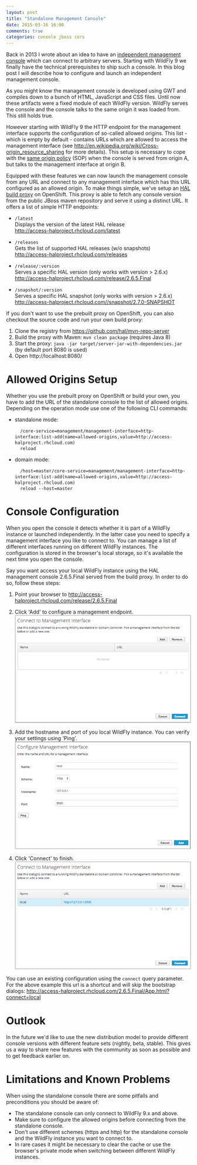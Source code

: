 ```yaml
---
layout: post
title: "Standalone Management Console"
date: 2015-03-16 16:00
comments: true
categories: console jboss cors
---
```

Back in 2013 I wrote about an idea to have an [independent management console](/independent-jboss-admin-console.html) which can connect to arbitrary servers. Starting with WildFly 9 we finally have the technical prerequisites to ship such a console. In this blog post I will describe how to configure and launch an independent management console.<!-- more -->

As you might know the management console is developed using GWT and compiles down to a bunch of HTML, JavaScript and CSS files. Until now these artifacts were a fixed module of each WildFly version. WildFly serves the console and the console talks to the same origin it was loaded from. This still holds true. 

However starting with WildFly 9 the HTTP endpoint for the management interface supports the configuration of so-called allowed origins. This list - which is empty by default - contains URLs which are allowed to access the management interface (see http://en.wikipedia.org/wiki/Cross-origin_resource_sharing for more details). This setup is necessary to cope with the [same origin policy](http://en.wikipedia.org/wiki/Same_origin_policy) (SOP) when the console is served from origin A, but talks to the management interface at origin B.   

Equipped with these features we can now launch the management console from any URL and connect to any management interface which has this URL configured as an allowed origin. To make things simple, we've setup an [HAL build proxy](http://access-halproject.rhcloud.com/) on OpenShift. This proxy is able to fetch any console version from the public JBoss maven repository and serve it using a distinct URL. It offers a list of simple HTTP endpoints:

- `/latest`  
  Displays the version of the latest HAL release  
  http://access-halproject.rhcloud.com/latest
  
- `/releases`  
  Gets the list of supported HAL releases (w/o snapshots)  
  http://access-halproject.rhcloud.com/releases
  
- `/release/:version`  
  Serves a specific HAL version (only works with version > 2.6.x)  
  http://access-halproject.rhcloud.com/release/2.6.5.Final
  
- `/snapshot/:version`  
  Serves a specific HAL snapshot (only works with version > 2.6.x)  
  http://access-halproject.rhcloud.com//snapshot/2.7.0-SNAPSHOT

If you don't want to use the prebuilt proxy on OpenShift, you can also checkout the source code and run your own build proxy:
 
1. Clone the registry from https://github.com/hal/mvn-repo-server
1. Build the proxy with Maven: `mvn clean package` (requires Java 8)
1. Start the proxy: `java -jar target/server-jar-with-dependencies.jar` (by default port 8080 is used)
1. Open http://localhost:8080/

# Allowed Origins Setup

Whether you use the prebuilt proxy on OpenShift or build your own, you have to add the URL of the standalone console to the list of allowed origins. Depending on the operation mode use one of the following CLI commands:

- standalone mode: 

        /core-service=management/management-interface=http-interface:list-add(name=allowed-origins,value=http://access-halproject.rhcloud.com)
        reload
    
- domain mode:

        /host=master/core-service=management/management-interface=http-interface:list-add(name=allowed-origins,value=http://access-halproject.rhcloud.com)
        reload --host=master


# Console Configuration

When you open the console it detects whether it is part of a WildFly instance or launched independently. In the latter case you need to specify a management interface you like to connect to. You can manage a list of different interfaces running on different WildFly instances. The configuration is stored in the browser's local storage, so it's available the next time you open the console. 

Say you want access your local WildFly instance using the HAL management console 2.6.5.Final served from the build proxy. In order to do so, follow these steps:

1. Point your browser to http://access-halproject.rhcloud.com/release/2.6.5.Final

1. Click 'Add' to configure a management endpoint.  
  ![Connect to Management Interface](/images/posts/bootstrap_server_select_0.png)
  
1. Add the hostname and port of you local WildFly instance. You can verify your settings using 'Ping'.  
  ![Connect to Management Interface](/images/posts/bootstrap_server_select_1.png)
  
1. Click 'Connect' to finish.  
   ![Connect to Management Interface](/images/posts/bootstrap_server_select_2.png)
  
You can use an existing configuration using the `connect` query parameter. For the above example this url is a shortcut and will skip the bootstrap dialogs: http://access-halproject.rhcloud.com/2.6.5.Final/App.html?connect=local

# Outlook

In the future we'd like to use the new distribution model to provide different console versions with different feature sets (nightly, beta, stable). This gives us a way to share new features with the community as soon as possible and to get feedback earlier on. 

# Limitations and Known Problems

When using the standalone console there are some pitfalls and preconditions you should be aware of:
 
- The standalone console can only connect to WildFly 9.x and above.
- Make sure to configure the allowed origins before connecting from the standalone console.
- Don't use different schemes (https and http) for the standalone console and the WildFly instance you want to connect to.
- In rare cases it might be necessary to clear the cache or use the browser's private mode when switching between different WildFly instances. 
